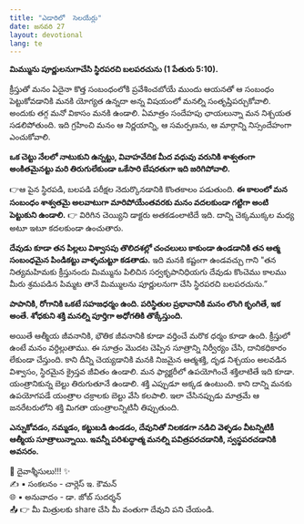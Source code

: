```yaml
---
title: "ఎడారిలో  సెలయేర్లు"
date: జనవరి 27
layout: devotional
lang: te
---
```


**మిమ్మును పూర్ణులనుగాచేసి స్థిరపరచి బలపరచును (1 పేతురు 5:10).**

క్రీస్తుతో మనం ఏదైనా కొత్త సంబంధంలోకి ప్రవేశించబోయే ముందు ఆయనతో ఆ సంబంధం పెట్టుకోవడానికి మనకి యోగ్యత ఉన్నదా అన్న విషయంలో మనల్ని సంతృప్తిపర్చుకోవాలి. అందుకు తగ్గ మనో వికాసం మనకి ఉండాలి. ఏమాత్రం సందేహపు ఛాయలున్నా మన నిశ్చయత సడలిపోతుంది. ఇది గ్రహించి మనం ఆ నిర్ణయాన్ని, ఆ సమర్పణను, ఆ మార్గాన్ని నిస్సందేహంగా ఎంచుకోవాలి.

 **ఒక చెట్టు నేలలో నాటుకుని ఉన్నట్టు, వివాహవేదిక మీద వధువు వరునికి శాశ్వతంగా అంకితమైనట్టు మరి తిరుగులేకుండా ఒకేసారి బేషరతుగా ఇది జరిగిపోవాలి.**

👉ఆ పైన స్థిరపడి, బలపడి పరీక్షల నెదుర్కొనడానికి కొంతకాలం పడుతుంది. 
**ఈ కాలంలో మన సంబంధం శాశ్వతమై అలవాటుగా మారిపోయేంతవరకు మనం వదలకుండా గట్టిగా అంటి పెట్టుకుని ఉండాలి.**
👉  విరిగిన చెయ్యిని డాక్టరు అతకడంలాటిదే ఇది. దాన్ని చెక్కముక్కల మధ్య అటూ ఇటూ కదలకుండా ఉంచుతారు. 

**దేవుడు కూడా తన పిల్లలు విశ్వాసపు తొలిదశల్లో చంచలులు కాకుండా ఉండడానికి తన ఆత్మ సంబంధమైన పిండికట్టు వాళ్ళచుట్టూ కడతాడు.**
 ఇది మనకి కష్టంగా ఉండవచ్చు గాని "తన నిత్యమహిమకు క్రీస్తునందు మిమ్మును పిలిచిన సర్వకృపానిధియగు దేవుడు కొంచెము కాలము మీరు శ్రమపడిన పిమ్మట తానే మిమ్ములను పూర్ణులనుగా చేసి స్థిరపరచి బలపరచును.”

**పాపానికి, రోగానికి ఒకటే సహజధర్మం ఉంది. పరిస్థితుల ప్రభావానికి మనం లొంగి కృంగితే, ఇక అంతే. శోధకుని శక్తి మనల్ని పూర్తిగా అధోగతికి తొక్కేస్తుంది.**

 అయితే ఆత్మీయ జీవనానికి, భౌతిక జీవనానికి కూడా వర్తించే మరొక ధర్మం కూడా ఉంది. క్రీస్తులో ఉంటే మనం వర్ధిల్లుతాము. ఈ సూత్రం మొదట చెప్పిన సూత్రాన్ని నిర్వీర్యం చేసి, దానికధికారం లేకుండా చేస్తుంది. కాని దీన్ని చెయ్యడానికి మనకి నిజమైన ఆత్మశక్తి, దృఢ నిశ్చయం అలవడిన విశ్వాసం, స్థిరమైన క్రైస్తవ జీవితం ఉండాలి. మన ఫ్యాక్టరీలో ఉపయోగించే శక్తిలాటితే ఇది కూడా. యంత్రానికున్న బెల్టు తిరుగుతూనే ఉండాలి. శక్తి ఎప్పుడూ అక్కడ ఉంటుంది. కాని దాన్ని మనకు ఉపయోగపడే యంత్రాల చక్రాలకు బెల్టు వేసి కలపాలి. ఇలా చేసినప్పుడు మాత్రమే ఆ జనరేటరులోని శక్తి మిగతా యంత్రాలన్నిటినీ తిప్పుతుంది.

**ఎన్నుకోవడం, నమ్మడం, కట్టుబడి ఉండడం, దేవునితో నిలకడగా నడిచి వెళ్ళడం వీటన్నిటికీ ఆత్మీయ సూత్రాలున్నాయి. ఇవన్నీ పరిశుద్ధాత్మ మనల్ని పవిత్రపరచడానికి, స్వస్థపరచడానికి అవసరం.**


<div class="blessing">🙏 <span class="bless-text">దైవాశ్శీసులు!!!</span> ✨</div>

<div class="credit">✍️ <span class="credit-text">▪ సంకలనం - చార్లెస్ ఇ. కౌమన్</span></div>
<div class="credit">🌐 <span class="credit-text">▪ అనువాదం - డా. జోబ్ సుదర్శన్</span></div>


<div class="share">📤 👉 <span class="share-text">మీ మిత్రులకు share చేసి మీ వంతుగా దేవుని పని చేయండి.</span></div>
